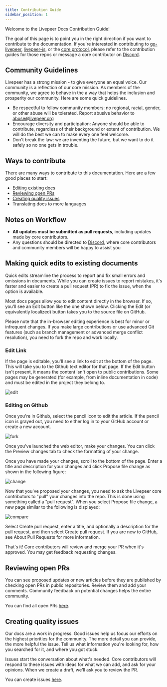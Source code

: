 ```yaml
---
title: Contribution Guide
sidebar_position: 1
---
```


Welcome to the Livepeer Docs Contribution Guide!

The goal of this page is to point you in the right direction if you want to contribute to the documentation. If you're interested in contributing to [go-livepeer](https://github.com/livepeer/go-livepeer/blob/master/CONTRIBUTING.md), [livepeer-js](https://github.com/livepeer/livepeerjs#contributing), or the [core protocol](https://github.com/livepeer/protocol), please refer to the contribution guides for those repos or message a core contributor on [Discord](https://discord.gg/uaPhtyrWsF).

## Community Guidelines
Livepeer has a strong mission - to give everyone an equal voice. Our community is a reflection of our core mission. As members of the community, we agree to behave in the a way that helps the inclusion and prosperity our community. Here are some quick guidelines.

- Be respectful to fellow community members: no regional, racial, gender, or other abuse will be tolerated. Report abusive behavior to abuse@livepeer.org
- Encourage diversity and participation: Anyone should be able to contribute, regardless of their background or extent of contribution. We will do the best we can to make every one feel welcome.
- Don't break the law: we are inventing the future, but we want to do it safely so no one gets in trouble.


## Ways to contribute
There are many ways to contribute to this documentation. Here are a few good places to start:
- [Editing existing docs](#making-quick-edits-to-existing-documents)
- [Reviewing open PRs](#reviewing-open-prs)
- [Creating quality issues](#creating-quality-issues)
- Translating docs to more languages

## Notes on Workflow
- **All updates must be submitted as pull requests**, including updates made by core contributors. 
- Any questions should be directed to [Discord](https://discord.gg/uaPhtyrWsF), where core contributors and community members will be happy to assist you


## Making quick edits to existing documents

Quick edits streamline the process to report and fix small errors and omissions in documents. While you can create issues to report mistakes, it's faster and easier to create a pull request (PR) to fix the issue, when the option is available.

Most docs pages allow you to edit content directly in the browser. If so, you'll see an Edit button like the one shown below. Clicking the Edit (or equivalently localized) button takes you to the source file on GitHub.

Please note that the in-browser editing experience is best for minor or infrequent changes. If you make large contributions or use advanced Git features (such as branch management or advanced merge conflict resolution), you need to fork the repo and work locally.


### Edit Link

If the page is editable, you'll see a link to edit at the bottom of the page. This will take you to the Github text editor for that page. If the Edit button isn't present, it means the content isn't open to public contributions. Some pages may be  generated (for example, from inline documentation in code) and must be edited in the project they belong to.

![edit](/docs-assets/contributing/edit-this-page.png)


### Editing on Github

Once you're in Github, select the pencil icon to edit the article. If the pencil icon is grayed out, you need to either log in to your GitHub account or create a new account.

![fork](/docs-assets/contributing/fork.png)


Once you've launched the web editor, make your changes. You can click the Preview changes tab to check the formatting of your change.

Once you have made your changes, scroll to the bottom of the page. Enter a title and description for your changes and click Propose file change as shown in the following figure:

![change](/docs-assets/contributing/propose-changes.png)

Now that you've proposed your changes, you need to ask the Livepeer core contributors to "pull" your changes into the repo. This is done using something called a "pull request". When you select Propose file change, a new page similar to the following is displayed:

![compare](/docs-assets/contributing/compare.png)

Select Create pull request, enter a title, and optionally a description for the pull request, and then select Create pull request. If you are new to GitHub, see About Pull Requests for more information.

That's it! Core contributors will review and merge your PR when it's approved. You may get feedback requesting changes.


## Reviewing open PRs
You can see proposed updates or new articles before they are published by checking open PRs in public repositories. Review them and add your comments. Community feedback on potential changes helps the entire community.

You can find all open PRs [here](https://github.com/livepeer/docs/pulls).

## Creating quality issues
Our docs are a work in progress. Good issues help us focus our efforts on the highest priorities for the community. The more detail you can provide, the more helpful the issue. Tell us what information you're looking for, how you searched for it, and where you got stuck.

Issues start the conversation about what's needed. Core contributors will respond to these issues with ideas for what we can add, and ask for your opinions. When we create a draft, we'll ask you to review the PR.

You can create issues [here](https://github.com/livepeer/docs/issues).
